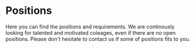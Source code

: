 # Positions
Here you can find the positions and requirements. We are continously looking for talented and motivated coleages, even if there are no open positions. Please don't hesitate to contact us if some of positions fits to you. 
